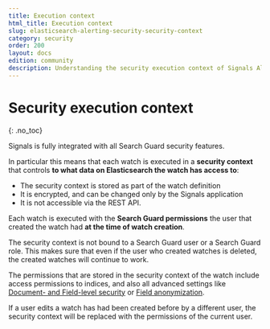 ```yaml
---
title: Execution context
html_title: Execution context
slug: elasticsearch-alerting-security-security-context
category: security
order: 200
layout: docs
edition: community
description: Understanding the security execution context of Signals Alerting for Elasticsearch
---
```


<!--- Copyright 2020 floragunn GmbH -->

# Security execution context
{: .no_toc}

Signals is fully integrated with all Search Guard security features.

In particular this means that each watch is executed in a **security context** that controls **to what data on Elasticsearch the watch has access to**:

* The security context is stored as part of the watch definition
* It is encrypted, and can be changed only by the Signals application
* It is not accessible via the REST API.

Each watch is executed with the **Search Guard permissions** the user that created the watch had **at the time of watch creation**.

The security context is not bound to a Search Guard user or a Search Guard role. This makes sure that even if the user who created watches is deleted, the created watches will continue to work.

The permissions that are stored in the security context of the watch include access permissions to indices, and also all advanced settings like [Document- and Field-level security](document-level-security) or [Field anonymization](field-anonymization).

If a user edits a watch has had been created before by a different user, the security context will be replaced with the permissions of the current user.
